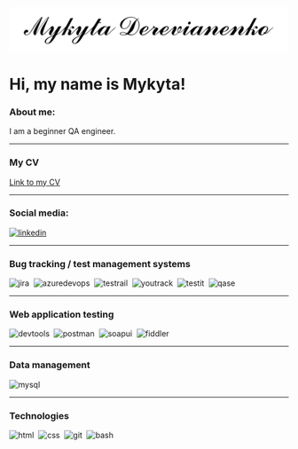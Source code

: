 [![Header](https://github.com/MykytaDerevianenko/MykytaDerevianenko/blob/main/assets/Name.png)](https://github.com/MykytaDerevianenko/MykytaDerevianenko)

<h1>Hi, my name is Mykyta!</h1>

<div>
	<h3>About me:</h3>
	<p>I am a beginner QA engineer.</p>
</div>

---

<div>
	<h3>My CV</h3>
	<a href="https://drive.google.com/drive/folders/1ZSVHX8VrpqBgLc-aJ93GV8od2xeFobAJ?usp=sharing">
		Link to my CV
	</a>
</div>

---

### Social media:

<div>
    <a href="https://www.linkedin.com/in/derevianenko/">
      <img src="https://cdn-icons-png.flaticon.com/512/2504/2504799.png" title="Linked In" alt="linkedin" width="40" height="40" />
    </a>
</div>

---

### Bug tracking / test management systems

<div>
  <img src="https://cdn.jsdelivr.net/gh/devicons/devicon/icons/jira/jira-original.svg" title="Jira" alt="jira" width="40" height="40" />&nbsp
  <img src="https://cdn.iconscout.com/icon/free/png-256/free-azure-devops-3521296-2944715.png?f=webp" title="Azure DevOps" alt="azuredevops" width="40" height="40" />&nbsp
  <img src="https://codahosted.io/packs/21236/unversioned/assets/LOGO/ba1091c59bab89cd2fd0f289622731fe16113d7b00905abe64759c313a4b73b76c1b0426076ed76cb74752234c734131df46992d5b8b48fc13e264240e4f7119f736cfeb64df36ded54b5cbf6198b9cadedf18dd0cac5c7dbcd16e6336c29363cd1292ba" title="TestRail" alt="testrail" width="40" height="40" />&nbsp
  <img src="https://upload.wikimedia.org/wikipedia/commons/thumb/8/8d/YouTrack_Icon.svg/1024px-YouTrack_Icon.svg.png?20200803082248" title="YouTrack" alt="youtrack" width="40" height="40"/>&nbsp
  <img src="https://docs.testit.software/images/testit_logo_icon_blue.png" title="Test IT" alt="testit" width="40" height="40"/>&nbsp
  <img src="https://luna1.co/eb0187.png" title="Qase" alt="qase" width="40" height="40"/>
</div>

---

### Web application testing

<div>
  <img src="https://d33wubrfki0l68.cloudfront.net/38b5c953a4667366685d55db55d057c86db1fc54/a0fdc/static/acae6b24d940347661ca901ea07f47c1/chrome-dev-logo-icon.png" title="DevTools" alt="devtools" width="40" height="40" />&nbsp
  <img src="https://seeklogo.com/images/P/postman-logo-0087CA0D15-seeklogo.com.png" title="Postman" alt="postman" width="40" height="40" />&nbsp
  <img src="https://static0.smartbear.co/smartbearbrand/media/images/home/soapui-icon.svg" title="SoapUI" alt="soapui" width="40" height="40" />&nbsp
  <img src="https://www.megaleechers.com/storage/Fiddler-Everywhere-Icon.png" title="Fiddler" alt="fiddler" width="40" height="40" />
</div>

---

### Data management

<div>
	<img src="https://cdn.jsdelivr.net/gh/devicons/devicon/icons/mysql/mysql-original.svg" title="MySQL" alt="mysql" width="40" height="40"/>
</div>

---

### Technologies

<div>
  <img src="https://logospng.org/download/html-5/logo-html-5-1536.png" title="HTML" alt="html" width="40" height="40" />&nbsp
  <img src="https://logospng.org/download/css-3/logo-css-3-1536.png" title="CSS" alt="css" width="40" height="40" />&nbsp
  <img src="https://git-scm.com/images/logos/downloads/Git-Icon-1788C.png" title="Git" alt="git" width="40" height="40" />&nbsp
  <img src="https://iili.io/Huty37V.png" title="Bash" alt="bash" width="40" height="40" />
</div>